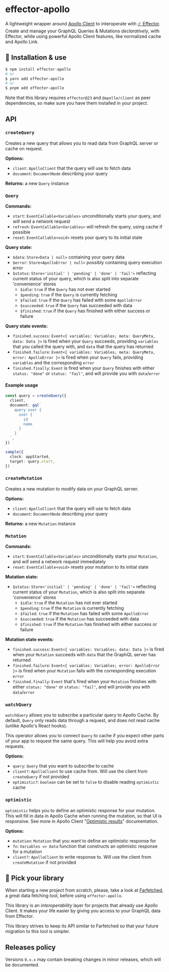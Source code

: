 # effector-apollo

A lightweight wrapper around [Apollo Client](https://apollographql.com/docs/react) to interoperate with [☄️ Effector](https://effector.dev/).
Create and manage your GraphQL Queries & Mutations _declaratively_, with Effector, while using powerful Apollo Client features, like normalized cache and Apollo Link.

## 🔗 Installation & use

```bash
$ npm install effector-apollo
# or
$ yarn add effector-apollo
# or
$ pnpm add effector-apollo
```

Note that this library requires `effector@23` and `@apollo/client` as peer dependencies, so make sure you have them installed in your project.

## API

### `createQuery`

Creates a new query that allows you to read data from GraphQL server or cache on request.

**Options:**

- `client`: `ApolloClient` that the query will use to fetch data
- `document`: `DocumentNode` describing your query

**Returns:** a new `Query` instance

### `Query`

**Commands:**

- `start`: `EventCallable<Variables>` unconditionally starts your query, and _will_ send a network request
- `refresh`: `EventCallable<Variables>` will refresh the query, using cache if possible
- `reset`: `EventCallable<void>` resets your query to its initial state

**Query state:**

- `$data`: `Store<Data | null>` containing your query data
- `$error`: `Store<ApolloError | null>` possibly containing query execution error
- `$status`: `Store<'initial' | 'pending' | 'done' | 'fail'>` reflecting current status of your query, which is also split into separate 'convenience' stores
  - `$idle`: `true` if the `Query` has not ever started
  - `$pending`: `true` if the `Query` is currently fetching
  - `$failed`: `true` if the `Query` has failed with some `ApolloError`
  - `$succeeded`: `true` if the `Query` has succeeded with data
  - `$finished`: `true` if the `Query` has finished with either success or failure

**Query state events:**

- `finished.success`: `Event<{ variables: Variables; meta: QueryMeta, data: Data }>` is fired when your `Query` succeeds, providing `variables` that you called the query with, and `data` that the query has returned
- `finished.failure`: `Event<{ variables: Variables; meta: QueryMeta, error: ApolloError }>` is fired when your `Query` fails, providing `variables` and the corresponding `error`
- `finished.finally`: `Event` is fired when your `Query` finishes with either `status: "done"` or `status: "fail"`, and will provide you with `data`/`error`

#### Example usage

```ts
const query = createQuery({
  client,
  document: gql`
    query user {
      user {
        id
        name
      }
    }
  `,
})

sample({
  clock: appStarted,
  target: query.start,
})
```

### `createMutation`

Creates a new mutation to modify data on your GraphQL server.

**Options:**

- `client`: `ApolloClient` that the query will use to fetch data
- `document`: `DocumentNode` describing your query

**Returns:** a new `Mutation` instance

### `Mutation`

**Commands:**

- `start`: `EventCallable<Variables>` unconditionally starts your `Mutation`, and _will_ send a network request immediately
- `reset`: `EventCallable<void>` resets your mutation to its initial state

**Mutation state:**

- `$status`: `Store<'initial' | 'pending' | 'done' | 'fail'>` reflecting current status of your `Mutation`, which is also split into separate 'convenience' stores
  - `$idle`: `true` if the `Mutation` has not ever started
  - `$pending`: `true` if the `Mutation` is currently fetching
  - `$failed`: `true` if the `Mutation` has failed with some `ApolloError`
  - `$succeeded`: `true` if the `Mutation` has succeeded with data
  - `$finished`: `true` if the `Mutation` has finished with either success or failure

**Mutation state events:**

- `finished.success`: `Event<{ variables: Variables; data: Data }>` is fired when your `Mutation` succeeds with `data` that the GraphQL server has returned
- `finished.failure`: `Event<{ variables: Variables; error: ApolloError }>` is fired when your `Mutation` fails with the corresponding execution `error`
- `finished.finally`: `Event` that's fired when your `Mutation` finishes with either `status: "done"` or `status: "fail"`, and will provide you with `data`/`error`

### `watchQuery`

`watchQuery` allows you to subscribe a particular query to Apollo Cache. By default, `Query` only reads data through a request, and does not read cache (unlike Apollo's React hooks).

This operator allows you to connect `Query` to cache if you expect other parts of your app to request the same query. This will help you avoid extra requests.

**Options:**

- `query`: `Query` that you want to subscribe to cache
- `client?`: `ApolloClient` to use cache from. Will use the client from `createQuery` if not provided
- `optimistic?`: `boolean` can be set to `false` to disable reading `optimistic` cache

### `optimistic`

`optimistic` helps you to define an optimistic response for your mutation. This will fill in data in Apollo Cache when running the mutation, so that UI is responsive. See more in Apollo Client "[Optimistic results](https://www.apollographql.com/docs/react/performance/optimistic-ui/)" documentation.

**Options:**

- `mutation`: `Mutation` that you want to define an optimistic response for
- `fn`: `Variables => Data` function that constructs an optimistic response for a mutation
- `client?`: `ApolloClient` to write response to. Will use the client from `createMutation` if not provided

## 💬 Pick your library

When starting a new project from scratch, please, take a look at [Farfetched](https://farfetched.pages.dev/), a great data fetching tool, before using `effector-apollo`.

This library is an _interoperability_ layer for projects that already use Apollo Client. It makes your life easier by giving you access to your GraphQL data from Effector.

This library strives to keep its API similar to Farfetched so that your future migration to this tool is simpler.

## Releases policy

Versions `0.x.x` may contain breaking changes in minor releases, which will be documented.
